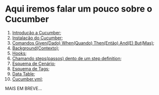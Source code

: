 # Aqui iremos falar um pouco sobre o Cucumber

1. [Introdução a Cucumber](https://github.com/brunobatista25/best_archer/blob/master/tests/Cucumber/01-introducao_cucumber.md);
2. [Instalação do Cucumber](https://github.com/brunobatista25/best_archer/blob/master/tests/Cucumber/02-instalacao_cucumber.md);
3. [Comandos Given(Dado) When(Quando) Then(Então) And(E) But(Mas)](https://github.com/brunobatista25/best_archer/blob/master/tests/Cucumber/03-given_when_then_but_and.md);
4. [Background(Contexto)](https://github.com/brunobatista25/best_archer/blob/master/tests/Cucumber/04-background.md);
5. [Hooks](https://github.com/brunobatista25/best_archer/blob/master/tests/Cucumber/05-hooks.md);
6. [Chamando steps(passos) dento de um step definition](https://github.com/brunobatista25/best_archer/blob/master/tests/Cucumber/06-chamando_steps.md);
7. [Esquema de Cenário](https://github.com/brunobatista25/best_archer/blob/master/tests/Cucumber/07-esquema_cenario.md);
8. [Esquema de Tags](https://github.com/brunobatista25/best_archer/blob/master/tests/Cucumber/08-tags.md);
9. [Data Table](https://github.com/brunobatista25/best_archer/blob/master/tests/Cucumber/09-data_table.md);
10. [Cucumber.yml](https://github.com/brunobatista25/best_archer/blob/master/tests/Cucumber/10-cucumberyml.md);


MAIS EM BREVE...